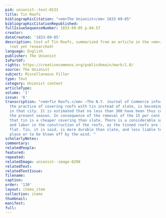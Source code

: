 ```yaml
---
pid: unionist--text-0131
title: Tin Roofs
bibliographicCitation: "<em>The Unionist</em> 1833-09-05"
bibliographicCitationRepublished: 
fullIssueSequenceNumber: 1833-09-05 p.04.57
creator: 
dateCreated: '1833-09-05'
description: Cost of Tin Roofs, summarized from an article in the <em>Journal of Commerce</em>
  (not yet researched)
language: English
publisher: The Unionist
IsPartOf: 
rights: https://creativecommons.org/publicdomain/mark/1.0/
source: The Unionist
subject: Miscellaneous Filler
type: Text
category: Unionist content
articleType: 
volume: '1'
issue: '6'
transcription: "<em>Tin Roofs.</em> —The N.Y. Journal of Commerce informs us, that
  the practice of covering roofs with tin instead of slate, is becoming quite extensive
  in that city. It is estimated that no less than 300 have been thus covered [in]
  the present season. In consequence of the removal of the 15 per cent, it is stated
  that tin is a cheaper covering than slate. There is a considerable saving in timber
  and labor in the construction of the roofs, as the tinned roofs are in general nearly
  flat. Tin, it is said, is more durable than slate, and less liable to get out of
  place or to be blown off by the wind. "
scholarlyNotes: 
commentary: 
relatedPeople: 
featured: 
repeated: 
relatedImage: unionist--image-0298
relatedText: 
relatedTextIssue: 
filename: 
caption: 
order: '130'
layout: items_item
collection: items
thumbnail: 
manifest: 
full: 
---
```

